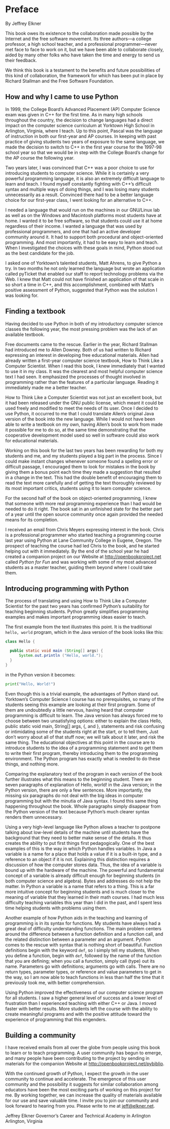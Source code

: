 # Preface

By Jeffrey Elkner

This book owes its existence to the collaboration made possible by the Internet and the free software movement. Its three authors—a college professor, a high school teacher, and a professional programmer—never met face to face to work on it, but we have been able to collaborate closely, aided by many other folks who have taken the time and energy to send us their feedback.

We think this book is a testament to the benefits and future possibilities of this kind of collaboration, the framework for which has been put in place by Richard Stallman and the Free Software Foundation.

## How and why I came to use Python

In 1999, the College Board’s Advanced Placement (AP) Computer Science exam was given in C++ for the first time. As in many high schools throughout the country, the decision to change languages had a direct impact on the computer science curriculum at Yorktown High School in Arlington, Virginia, where I teach. Up to this point, Pascal was the language of instruction in both our first-year and AP courses. In keeping with past practice of giving students two years of exposure to the same language, we made the decision to switch to C++ in the first year course for the 1997-98 school year so that we would be in step with the College Board’s change for the AP course the following year.

Two years later, I was convinced that C++ was a poor choice to use for introducing students to computer science. While it is certainly a very powerful programming language, it is also an extremely difficult language to learn and teach. I found myself constantly fighting with C++’s difficult syntax and multiple ways of doing things, and I was losing many students unnecessarily as a result. Convinced there had to be a better language choice for our first-year class, I went looking for an alternative to C++.

I needed a language that would run on the machines in our GNU/Linux lab as well as on the Windows and Macintosh platforms most students have at home. I wanted it to be free software, so that students could use it at home regardless of their income. I wanted a language that was used by professional programmers, and one that had an active developer community around it. It had to support both procedural and object-oriented programming. And most importantly, it had to be easy to learn and teach. When I investigated the choices with these goals in mind, Python stood out as the best candidate for the job.

I asked one of Yorktown’s talented students, Matt Ahrens, to give Python a try. In two months he not only learned the language but wrote an application called pyTicket that enabled our staff to report technology problems via the Web. I knew that Matt could not have finished an application of that scale in so short a time in C++, and this accomplishment, combined with Matt’s positive assessment of Python, suggested that Python was the solution I was looking for.

## Finding a textbook

Having decided to use Python in both of my introductory computer science classes the following year, the most pressing problem was the lack of an available textbook.

Free documents came to the rescue. Earlier in the year, Richard Stallman had introduced me to Allen Downey. Both of us had written to Richard expressing an interest in developing free educational materials. Allen had already written a first-year computer science textbook, How to Think Like a Computer Scientist. When I read this book, I knew immediately that I wanted to use it in my class. It was the clearest and most helpful computer science text I had seen. It emphasized the processes of thought involved in programming rather than the features of a particular language. Reading it immediately made me a better teacher.

How to Think Like a Computer Scientist was not just an excellent book, but it had been released under the GNU public license, which meant it could be used freely and modified to meet the needs of its user. Once I decided to use Python, it occurred to me that I could translate Allen’s original Java version of the book into the new language. While I would not have been able to write a textbook on my own, having Allen’s book to work from made it possible for me to do so, at the same time demonstrating that the cooperative development model used so well in software could also work for educational materials.

Working on this book for the last two years has been rewarding for both my students and me, and my students played a big part in the process. Since I could make instant changes whenever someone found a spelling error or difficult passage, I encouraged them to look for mistakes in the book by giving them a bonus point each time they made a suggestion that resulted in a change in the text. This had the double benefit of encouraging them to read the text more carefully and of getting the text thoroughly reviewed by its most important critics, students using it to learn computer science.

For the second half of the book on object-oriented programming, I knew that someone with more real programming experience than I had would be needed to do it right. The book sat in an unfinished state for the better part of a year until the open source community once again provided the needed means for its completion.

I received an email from Chris Meyers expressing interest in the book. Chris is a professional programmer who started teaching a programming course last year using Python at Lane Community College in Eugene, Oregon. The prospect of teaching the course had led Chris to the book, and he started helping out with it immediately. By the end of the school year he had created a companion project on our Website at http://openbookproject.net called *Python for Fun* and was working with some of my most advanced students as a master teacher, guiding them beyond where I could take them.

## Introducing programming with Python

The process of translating and using How to Think Like a Computer Scientist for the past two years has confirmed Python’s suitability for teaching beginning students. Python greatly simplifies programming examples and makes important programming ideas easier to teach.

The first example from the text illustrates this point. It is the traditional `hello, world` program, which in the Java version of the book looks like this:

```java
class Hello {

  public static void main (String[] args) {
      System.out.println ("Hello, world.");
  }
}
```

in the Python version it becomes:

```python
print("Hello, World!")
```

Even though this is a trivial example, the advantages of Python stand out. Yorktown’s Computer Science I course has no prerequisites, so many of the students seeing this example are looking at their first program. Some of them are undoubtedly a little nervous, having heard that computer programming is difficult to learn. The Java version has always forced me to choose between two unsatisfying options: either to explain the class Hello, public static void main, String[] args, {, and }, statements and risk confusing or intimidating some of the students right at the start, or to tell them, Just don’t worry about all of that stuff now; we will talk about it later, and risk the same thing. The educational objectives at this point in the course are to introduce students to the idea of a programming statement and to get them to write their first program, thereby introducing them to the programming environment. The Python program has exactly what is needed to do these things, and nothing more.

Comparing the explanatory text of the program in each version of the book further illustrates what this means to the beginning student. There are seven paragraphs of explanation of Hello, world! in the Java version; in the Python version, there are only a few sentences. More importantly, the missing six paragraphs do not deal with the big ideas in computer programming but with the minutia of Java syntax. I found this same thing happening throughout the book. Whole paragraphs simply disappear from the Python version of the text because Python’s much clearer syntax renders them unnecessary.

Using a very high-level language like Python allows a teacher to postpone talking about low-level details of the machine until students have the background that they need to better make sense of the details. It thus creates the ability to put first things first pedagogically. One of the best examples of this is the way in which Python handles variables. In Java a variable is a name for a place that holds a value if it is a built-in type, and a reference to an object if it is not. Explaining this distinction requires a discussion of how the computer stores data. Thus, the idea of a variable is bound up with the hardware of the machine. The powerful and fundamental concept of a variable is already difficult enough for beginning students (in both computer science and algebra). Bytes and addresses do not help the matter. In Python a variable is a name that refers to a thing. This is a far more intuitive concept for beginning students and is much closer to the meaning of variable that they learned in their math courses. I had much less difficulty teaching variables this year than I did in the past, and I spent less time helping students with problems using them.

Another example of how Python aids in the teaching and learning of programming is in its syntax for functions. My students have always had a great deal of difficulty understanding functions. The main problem centers around the difference between a function definition and a function call, and the related distinction between a parameter and an argument. Python comes to the rescue with syntax that is nothing short of beautiful. Function definitions begin with the keyword `def`, so I simply tell my students, When you define a function, begin with `def`, followed by the name of the function that you are defining; when you call a function, simply call (type) out its name. Parameters go with definitions; arguments go with calls. There are no return types, parameter types, or reference and value parameters to get in the way, so I am now able to teach functions in less than half the time that it previously took me, with better comprehension.

Using Python improved the effectiveness of our computer science program for all students. I saw a higher general level of success and a lower level of frustration than I experienced teaching with either C++ or Java. I moved faster with better results. More students left the course with the ability to create meaningful programs and with the positive attitude toward the experience of programming that this engenders.

## Building a community

I have received emails from all over the globe from people using this book to learn or to teach programming. A user community has begun to emerge, and many people have been contributing to the project by sending in materials for the companion Website at http://openbookproject.net/pybiblio.

With the continued growth of Python, I expect the growth in the user community to continue and accelerate. The emergence of this user community and the possibility it suggests for similar collaboration among educators have been the most exciting parts of working on this project for me. By working together, we can increase the quality of materials available for our use and save valuable time. I invite you to join our community and look forward to hearing from you. Please write to me at jeff@elkner.net.

Jeffrey Elkner
Governor’s Career and Technical Academy in Arlington
Arlington, Virginia